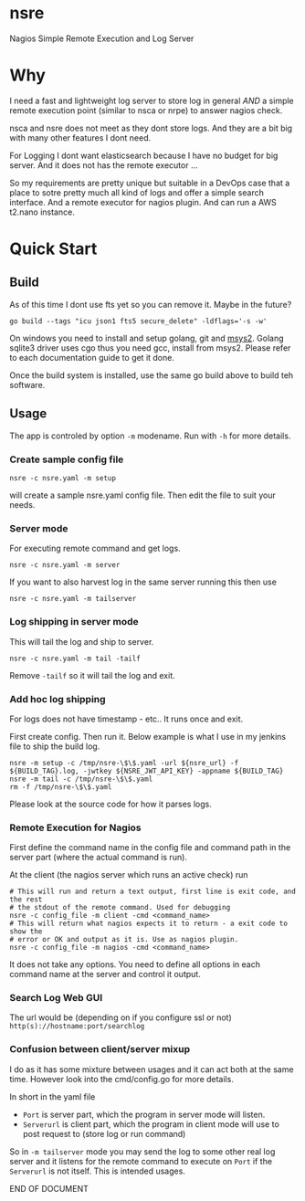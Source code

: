 # nsre
Nagios Simple Remote Execution and Log Server

# Why

I need a fast and lightweight log server to store log in general *AND* a simple
remote execution point (similar to nsca or nrpe) to answer nagios check.

nsca and nsre does not meet as they dont store logs. And they are a bit big with
many other features I dont need.

For Logging I dont want elasticsearch because I have no budget for big server.
And it does not has the remote executor ...

So my requirements are pretty unique but suitable in a DevOps case that a place
to sotre pretty much all kind of logs and offer a simple search interface. And a
remote executor for nagios plugin. And can run a AWS t2.nano instance.

# Quick Start

## Build

As of this time I dont use fts yet so you can remove it. Maybe in the future?

```
go build --tags "icu json1 fts5 secure_delete" -ldflags='-s -w'
```

On windows you need to install and setup golang, git and
[msys2](http://www.msys2.org/). Golang sqlite3 driver uses cgo thus you need
gcc, install from msys2. Please refer to each documentation guide to get it done.

Once the build system is installed, use the same go build above to build teh
software.

## Usage

The app is controled by option `-m` modename. Run with `-h` for more details.

### Create sample config file

`nsre -c nsre.yaml -m setup `

will create a sample nsre.yaml config file. Then edit the file to suit your
needs.

### Server mode

For executing remote command and get logs.

`nsre -c nsre.yaml -m server`

If you want to also harvest log in the same server running this then use

`nsre -c nsre.yaml -m tailserver`

### Log shipping in server mode

This will tail the log and ship to server.

`nsre -c nsre.yaml -m tail -tailf`

Remove `-tailf` so it will tail the log and exit.

### Add hoc log shipping

For logs does not have timestamp - etc.. It runs once and exit.

First create config. Then run it. Below example is what I use in my jenkins file
to ship the build log.


```
nsre -m setup -c /tmp/nsre-\$\$.yaml -url ${nsre_url} -f ${BUILD_TAG}.log, -jwtkey ${NSRE_JWT_API_KEY} -appname ${BUILD_TAG}
nsre -m tail -c /tmp/nsre-\$\$.yaml
rm -f /tmp/nsre-\$\$.yaml
```

Please look at the source code for how it parses logs.

### Remote Execution for Nagios

First define the command name in the config file and command path in the server
part (where the actual command is run).

At the client (the nagios server which runs an active check) run

```
# This will run and return a text output, first line is exit code, and the rest
# the stdout of the remote command. Used for debugging
nsre -c config_file -m client -cmd <command_name>
# This will return what nagios expects it to return - a exit code to show the
# error or OK and output as it is. Use as nagios plugin.
nsre -c config_file -m nagios -cmd <command_name>
```

It does not take any options. You need to define all options in each command
name at the server and control it output.


### Search Log Web GUI

The url would be (depending on if you configure ssl or not)
`http(s)://hostname:port/searchlog`

### Confusion between client/server mixup

I do as it has some mixture between usages and it can act both at the same time.
However look into the cmd/config.go for more details.

In short in the yaml file

- `Port` is server part, which the program in server mode will listen.
- `Serverurl` is client part, which the program in client mode will use to post
  request to (store log or run command)

So in `-m tailserver`  mode you may send the log to some other real log server
and it listens for the remote command to execute on `Port` if the `Serverurl` is
not itself. This is intended usages.


END OF DOCUMENT
